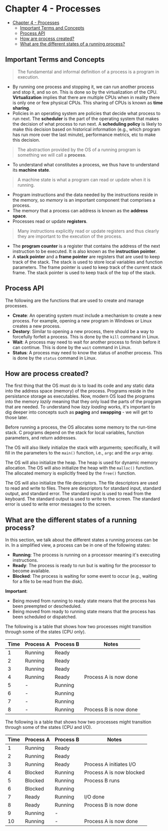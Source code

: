 # Chapter 4 - Processes

- [Chapter 4 - Processes](#chapter-4---processes)
  - [Important Terms and Concepts](#important-terms-and-concepts)
  - [Process API](#process-api)
  - [How are process created?](#how-are-process-created)
  - [What are the different states of a running process?](#what-are-the-different-states-of-a-running-process)

## Important Terms and Concepts

> The fundamental and informal definition of a process is a program in execution.
- By running one process and stopping it, we can run another process and stop it, and so on. This is done so by the virtualization of the CPU. **Virtualization** implies that there are multiple CPUs when in reality there is only one or few physical CPUs. This sharing of CPUs is known as **time sharing**.
- Policies in an operating system are policies that decide what process to run next. The **scheduler** is the part of the operating system that makes the decision of what process to run next. A **scheduling policy** is likely to make this decision based on historical information (e.g., which program has run more over the last minute), performance metrics, etc to make this decision.

> The abstraction provided by the OS of a running program is something we will call a **process**.

- To understand what constitutes a process, we thus have to understand
its **machine state**. 

> A machine state is what a program can read or update when it is running.

- Program instructions and the data needed by the instructions reside in the memory, so *memory* is an important component that comprises a process.
- The memory that a process can address is known as the **address space**.
- Processes read or update **registers**. 

> Many instructions explicitly read or update registers and thus clearly they are important to
the execution of the process.

- The **program counter** is a register that contains the address of the next instruction to be executed. It is also known as the **instruction pointer**.
- A **stack pointer** and a **frame pointer** are registers that are used to keep track of the stack. The stack is used to store local variables and function parameters. The frame pointer is used to keep track of the current stack frame. The stack pointer is used to keep track of the top of the stack.

## Process API

The following are the functions that are used to create and manage processes.

- **Create**: An operating system must include a mechanism to create a new process. For example, opening a new program in Windows or Linux creates a new process.
- **Destory**: Similar to opening a new process, there should be a way to forcefully forfeit a process. This is done by the `kill` command in Linux.
- **Wait**: A process may need to wait for another process to finish before it can continue. This is done by the `wait` command in Linux.
- **Status**: A process may need to know the status of another process. This is done by the `status` command in Linux.

## How are process created?

The first thing that the OS must do is to load its code and any static data into the address space (memory) of the process. Programs reside in the persistance storage as executables. Now, modern OS load the programs into the memory *lazily* meaning that they only load the parts of the program that are needed. To understand how *lazy loading* works, it's important to dig deeper into concepts such as **paging** and **swapping** - we will get to those later.

Before running a process, the OS allocates some memory to the run-time stack. C programs depend on the stack for local variables, function parameters, and return addresses. 

The OS will also likely initialize the stack with arguments; specifically, it will fill in the parameters to the `main()` function, i.e., `argc` and the `argv` array.

The OS will also initialize the heap. The heap is used for dynamic memory allocation. The OS will also initialize the heap with the `malloc()` function. The allocated memory is explicitly freed by the `free()` function.

The OS will also initialize the file descriptors. The file descriptors are used to read and write to files. There are descriptors for standard input, standard output, and standard error. The standard input is used to read from the keyboard. The standard output is used to write to the screen. The standard error is used to write error messages to the screen.

## What are the different states of a running process?

In this section, we talk about the different states a running process can be in. In a simplified view, a process can be in one of the following states:
- **Running**: The process is running on a processor meaning it's executing instructions.
- **Ready**: The process is ready to run but is waiting for the processor to become available.
- **Blocked**: The process is waiting for some event to occur (e.g., waiting for a file to be read from the disk).

**Important**:
- Being moved from running to ready state means that the process has been preempted or descheduled.
- Being moved from ready to running state means that the process has been scheduled or dispatched.

The following is a table that shows how two processes might transition through some of the states (CPU only).

| Time | Process A | Process B | Notes                 |
| ---- | --------- | --------- | --------------------- |
| 1    | Running   | Ready     |                       |
| 2    | Running   | Ready     |                       |
| 3    | Running   | Ready     |                       |
| 4    | Running   | Ready     | Process A is now done |
| 5    | -         | Running   |                       |
| 6    | -         | Running   |                       |
| 7    | -         | Running   |                       |
| 8    | -         | Running   | Process B is now done |


The following is a table that shows how two processes might transition through some of the states (CPU and I/O).

| Time | Process A | Process B | Notes                    |
| ---- | --------- | --------- | ------------------------ |
| 1    | Running   | Ready     |                          |
| 2    | Running   | Ready     |                          |
| 3    | Running   | Ready     | Process A initiates I/O  |
| 4    | Blocked   | Running   | Process A is now blocked |
| 5    | Blocked   | Running   | Process B runs           |
| 6    | Blocked   | Running   |                          |
| 7    | Ready     | Running   | I/O done                 |
| 8    | Ready     | Running   | Process B is now done    |
| 9    | Running   | -         |                          |
| 10   | Running   | -         | Process A is now done    |

